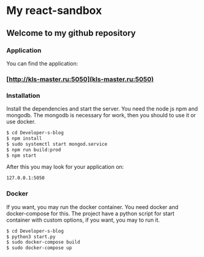# My react-sandbox
## Welcome to my github repository

### Application
You can find the application:
### [http://kls-master.ru:5050](kls-master.ru:5050)

### Installation

Install the  dependencies and start the server.
You need the node js npm and mongodb.
The mongodb is necessary for work, then you should to use it or use docker.
```sh
$ cd Developer-s-blog
$ npm install
$ sudo systemctl start mongod.service
$ npm run build:prod
$ npm start
```
After this you may look for your application on:

```sh
127.0.0.1:5050
```
### Docker
If you want, you may run the docker container.
You need docker and docker-compose for this.
The project have a python script for start container with custom options, if you want, you may to run it.
```sh
$ cd Developer-s-blog
$ python3 start.py
$ sudo docker-compose build
$ sudo docker-compose up
```